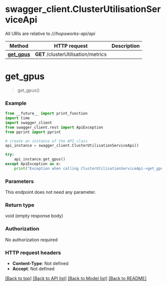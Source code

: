 # swagger_client.ClusterUtilisationServiceApi

All URIs are relative to *///hopsworks-api/api*

Method | HTTP request | Description
------------- | ------------- | -------------
[**get_gpus**](ClusterUtilisationServiceApi.md#get_gpus) | **GET** /clusterUtilisation/metrics | 

# **get_gpus**
> get_gpus()



### Example
```python
from __future__ import print_function
import time
import swagger_client
from swagger_client.rest import ApiException
from pprint import pprint

# create an instance of the API class
api_instance = swagger_client.ClusterUtilisationServiceApi()

try:
    api_instance.get_gpus()
except ApiException as e:
    print("Exception when calling ClusterUtilisationServiceApi->get_gpus: %s\n" % e)
```

### Parameters
This endpoint does not need any parameter.

### Return type

void (empty response body)

### Authorization

No authorization required

### HTTP request headers

 - **Content-Type**: Not defined
 - **Accept**: Not defined

[[Back to top]](#) [[Back to API list]](../README.md#documentation-for-api-endpoints) [[Back to Model list]](../README.md#documentation-for-models) [[Back to README]](../README.md)

